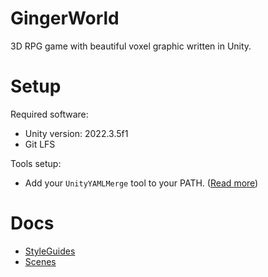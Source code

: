 # GingerWorld

3D RPG game with beautiful voxel graphic written in Unity.

# Setup

Required software:

-   Unity version: 2022.3.5f1
-   Git LFS

Tools setup:

-   Add your `UnityYAMLMerge` tool to your PATH. ([Read more](https://docs.unity3d.com/Manual/SmartMerge.html))

# Docs

-   [StyleGuides](Assets/Docs/StyleGuides)
-   [Scenes](Assets/Docs/Scenes)
